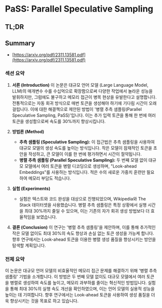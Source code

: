 # PaSS: Parallel Speculative Sampling
## TL;DR
## Summary
- [https://arxiv.org/pdf/2311.13581.pdf](https://arxiv.org/pdf/2311.13581.pdf)

### 섹션 요약

1. **서론 (Introduction)**
   이 논문은 대규모 언어 모델 (Large Language Model, LLM)의 매개변수 수를 수십억으로 확장함으로써 다양한 작업에서 놀라운 성능을 발휘하지만, 그럼에도 불구하고 메모리 접근이 병목 현상을 유발한다고 설명합니다. 전통적으로는 자동 회귀 방식으로 매번 토큰을 생성해야 하기에 기다림 시간이 오래 걸립니다. 이에 대한 해결책으로 제안된 방법이 '병렬 추측 샘플링(Parallel Speculative Sampling, PaSS)'입니다. 이는 추가 입력 토큰을 통해 한 번에 여러 토큰을 생성함으로써 속도를 30%까지 향상시킵니다.

2. **방법론 (Method)**
   - **추측 샘플링 (Speculative Sampling):** 이 접근법은 추측 샘플링을 사용하여 대규모 모델의 생성 속도를 높이는 방식입니다. 작은 모델이 잠재적인 토큰을 초안을 작성하고, 큰 모델이 이를 한 번에 평가하면서 시간이 절약됩니다.
   - **병렬 추측 샘플링 (Parallel Speculative Sampling):** 두 번째 모델 없이 대규모 모델에서 여러 토큰을 병렬 디코딩으로 생성하며, "Look-ahead Embeddings"를 사용하는 방식입니다. 적은 수의 새로운 가중치 훈련만 필요하여 메모리 부담도 적습니다.

3. **실험 (Experiments)**
   - 실험은 텍스트와 코드 완성을 대상으로 진행되었으며, Wikipedia와 The Stack 데이터셋을 사용했습니다. 병렬 추측 샘플링은 특정 상황에서 실행 시간을 최대 30%까지 줄일 수 있으며, 이는 기존의 자가 회귀 생성 방법보다 더 효율적임을 보였습니다.

4. **결론 (Conclusion)**
   이 연구는 '병렬 추측 샘플링'을 제안하며, 이를 통해 추가적인 작은 모델 없이도 최대 30%의 속도 향상과 손실 없는 토큰 생성을 가능케 합니다. 향후 연구에서는 Look-ahead 토큰을 이용한 병렬 생성 품질을 향상시키는 방안을 탐색할 계획입니다.

### 전체 요약
이 논문은 대규모 언어 모델의 비효율적인 메모리 접근 문제를 해결하기 위해 '병렬 추측 샘플링' 기법을 소개합니다. 이 방법은 두 번째 모델 없이도 대규모 모델에서 여러 토큰을 병렬로 생성하여 속도를 높이고, 메모리 과부하를 줄이는 혁신적인 방법입니다. 실험을 통해 최대 30%의 실행 속도 개선을 확인하였으며, 이는 언어 모델의 실용적 성능을 높이는 데 기여합니다. 향후 연구에서는 Look-ahead 토큰을 사용하여 생성 품질을 더욱 향상시키는 것을 목표로 하고 있습니다.